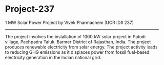 # Project-237
1 MW Solar Power Project by Vivek Pharmachem (UCR ID# 237)
_____________
The project involves the installation of 1000 kW solar project in Patodi village, Pachpadra Taluk, Barmer District of Rajasthan, India. The project produces renewable electricity from solar energy. The project activity leads to reducing GHG emissions as it displaces power from fossil fuel-based electricity generation in the Indian national grid.
